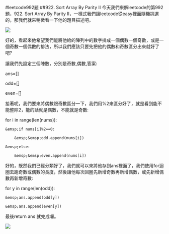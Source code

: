 #leetcode992題
##922. Sort Array By Parity II
今天我們來解leetcode的第992題，922. Sort Array By Parity II，一樣式我們讓leetcode從easy裡面隨機挑選的，那我們就來稍微看一下他的題目描述吧。

![](https://i.imgur.com/c3f4Uj4.png)

好的，看起來他希望我們能將他給的陣列中的數字排成一個偶數一個奇數，或是一個奇數一個偶數的排法，所以我們應該只要先把他的偶數和奇數區分出來就好了吧?

讓我們先設定三個陣數，分別是奇數,偶數,答案:

ans=[]
        
odd=[]
        
even=[]

接著呢，我們要來將偶數跟奇數區分一下，我們用%2來區分好了，就是看到能不能整除2，能的話就是偶數，不能就是奇數:

for i in range(len(nums)):
    
    &emsp;if nums[i]%2==0:
        
        &emsp;&emsp;odd.append(nums[i])
    
    &emsp;else:
        
        &emsp;&emsp;even.append(nums[i])

好的，既然我們已經分類好了，我們就可以來將他存到ans裡面了，我們使用for迴圈去跑奇數或偶數的長度，然後讓他每次回圈先新增奇數再新增偶數，或先新增偶數再新增奇數:

 for y in range(len(odd)):
    
    &emsp;ans.append(odd[y])
    
    &emsp;ans.append(even[y])
最後return ans 就完成囉。

![](https://i.imgur.com/C8f4uZG.png)
    